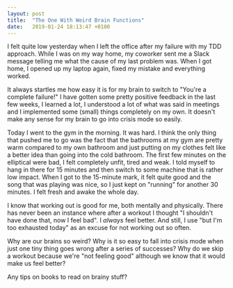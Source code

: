 ```yaml
---
layout: post
title:  "The One With Weird Brain Functions"
date:   2019-01-24 18:13:47 +0100
---
```


I felt quite low yesterday when I left the office after my failure with my TDD approach. While I was on my way home, my coworker sent me a Slack message telling me what the cause of my last problem was. When I got home, I opened up my laptop again, fixed my mistake and everything worked.

It always startles me how easy it is for my brain to switch to "You're a complete failure!" I have gotten some pretty positive feedback in the last few weeks, I learned a lot, I understood a lot of what was said in meetings and I implemented some (small) things completely on my own. It doesn't make any sense for my brain to go into crisis mode so easily.

Today I went to the gym in the morning. It was hard. I think the only thing that pushed me to go was the fact that the bathrooms at my gym are pretty warm compared to my own bathroom and just putting on my clothes felt like a better idea than going into the cold bathroom. The first few minutes on the elliptical were bad, I felt completely unfit, tired and weak. I told myself to hang in there for 15 minutes and then switch to some machine that is rather low impact. When I got to the 15-minute mark, it felt quite good and the song that was playing was nice, so I just kept on "running" for another 30 minutes. I felt fresh and awake the whole day.

I know that working out is good for me, both mentally and physically. There has never been an instance where after a workout I thought "I shouldn't have done that, now I feel bad". I *always* feel better. And still, I use "but I'm too exhausted today" as an excuse for not working out so often.

Why are our brains so weird? Why is it so easy to fall into crisis mode when just one tiny thing goes wrong after a series of successes? Why do we skip a workout because we're "not feeling good" although we know that it would make us feel better?

Any tips on books to read on brainy stuff?

